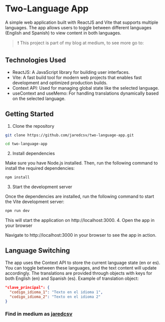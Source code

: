 # Two-Language App

A simple web application built with ReactJS and Vite that supports multiple languages. The app allows users to toggle between different languages (English and Spanish) to view content in both languages.

>❗ This project is part of my blog at medium, to see more go to: 

## Technologies Used

- ReactJS: A JavaScript library for building user interfaces.
- Vite: A fast build tool for modern web projects that enables fast development and optimized production builds.
- Context API: Used for managing global state like the selected language.
- useContext and useMemo: For handling translations dynamically based on the selected language.

## Getting Started
1. Clone the repository

```bash
git clone https://github.com/jaredcsv/two-language-app.git
```

```bash
cd two-language-app
```

2. Install dependencies

Make sure you have Node.js installed. Then, run the following command to install the required dependencies:

```bash
npm install
```
3. Start the development server

Once the dependencies are installed, run the following command to start the Vite development server:

```bash
npm run dev
```

This will start the application on http://localhost:3000.
4. Open the app in your browser

Navigate to http://localhost:3000 in your browser to see the app in action.

## Language Switching

The app uses the Context API to store the current language state (en or es). You can toggle between these languages, and the text content will update accordingly. The translations are provided through objects with keys for both English (en) and Spanish (es).
Example of translation object:

```json
"clave_principal": {
  "codigo_idioma_1": "Texto en el idioma 1",
  "codigo_idioma_2": "Texto en el idioma 2"
}
```

### Find in medium as [jaredcsv](https://medium.com/@jaredcsv)
